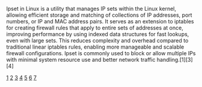 Ipset in Linux is a utility that manages IP sets within the Linux kernel, allowing efficient storage and matching of
collections of IP addresses, port numbers, or IP and MAC address pairs. It serves as an extension to iptables for creating
firewall rules that apply to entire sets of addresses at once, improving performance by using indexed data structures for
fast lookups, even with large sets. This reduces complexity and overhead compared to traditional linear iptables rules,
enabling more manageable and scalable firewall configurations. Ipset is commonly used to block or allow multiple IPs with
minimal system resource use and better network traffic handling.[1][3][4]

[1](https://www.linuxjournal.com/content/advanced-firewall-configurations-ipset)
[2](https://blog.manasg.com/fun-with-ipset-and-iptables/)
[3](https://docs.redhat.com/en/documentation/red_hat_enterprise_linux/6/html/security_guide/sect-security_guide-iptables-ip_sets)
[4](https://docs.knocknoc.io/books/admin-guide/page/ipset-linux-netfilteriptables)
[5](https://wiki.archlinux.org/title/Ipset) [6](https://www.ipfire.org/docs/configuration/firewall/ipset)
[7](https://ipset.netfilter.org)
